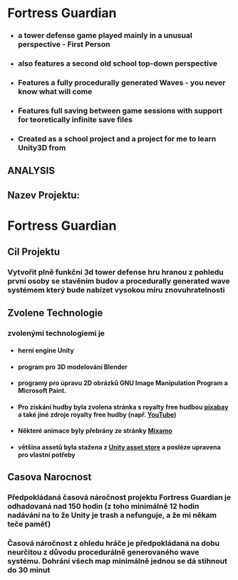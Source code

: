 # Fortress Guardian
- ### a tower defense game played mainly in a unusual perspective - First Person
- ### also features a second old school top-down perspective
- ### Features a fully procedurally generated Waves - you never know what will come 
- ### Features full saving between game sessions with support for teoretically infinite save files
- ### Created as a school project and a project for me to learn Unity3D from 











## ANALYSIS
## Nazev Projektu:
# Fortress Guardian 

## Cil Projektu
### Vytvořit plně funkční 3d tower defense hru hranou z pohledu první osoby se stavěním budov a procedurally generated wave systémem který bude nabízet vysokou míru znovuhratelnosti

## Zvolene Technologie
### zvolenými technologiemi je
- #### herní engine Unity
- #### program pro 3D modelování Blender 
- #### programy pro úpravu 2D obrázků GNU Image Manipulation Program a Microsoft Paint. 
- #### Pro získání hudby byla zvolena stránka s royalty free hudbou [pixabay](https://www.pixabay.com) a také jiné zdroje royalty free hudby (např. [YouTube](https://www.youtube.com)) 
- #### Některé animace byly přebrány ze stránky [Mixamo](https://www.mixamo.com)
- #### většina assetů byla stažena z [Unity asset store](https://assetstore.unity.com) a posléze upravena pro vlastní potřeby 

## Casova Narocnost
### Předpokládaná časová náročnost projektu Fortress Guardian je odhadovaná nad 150 hodin (z toho minimálně 12 hodin nadávání na to že Unity je trash a nefunguje, a že mi někam teče paměť)
### Časová náročnost z ohledu hráče je předpokládaná na dobu neurčitou z důvodu procedurálně generovaného wave systému. Dohrání všech map minimálně jednou se dá stihnout do 30 minut 

